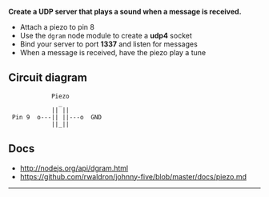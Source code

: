 __Create a UDP server that plays a sound when a message is received.__

* Attach a piezo to pin 8
* Use the `dgram` node module to create a **udp4** socket
* Bind your server to port **1337** and listen for messages
* When a message is received, have the piezo play a tune

## Circuit diagram

```
            Piezo
              _
            || ||
 Pin 9  o---|| ||---o  GND
            ||_||
```

## Docs

- http://nodejs.org/api/dgram.html
- https://github.com/rwaldron/johnny-five/blob/master/docs/piezo.md

---